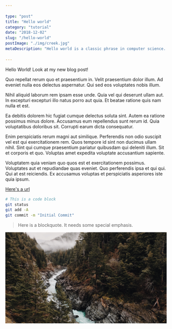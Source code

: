 ```yaml
---

type: "post"
title: "Hello world"
category: "tutorial"
date: "2018-12-02"
slug: "/hello-world"
postImage: "./img/creek.jpg"
metaDescription: "Hello world is a classic phrase in computer science. Here, instead of investigating the origins, I simply use it as filler text for this article."

---
```


Hello World! Look at my new blog post! 

Quo repellat rerum quo et praesentium in. Velit praesentium dolor illum. Ad eveniet nulla eos delectus aspernatur. Qui sed eos voluptates nobis illum.

Nihil aliquid laborum rem ipsam esse unde. Quia vel qui deserunt ullam aut. In excepturi excepturi illo natus porro aut quia. Et beatae ratione quis nam nulla et est.

Ea debitis dolorem hic fugiat cumque delectus soluta sint. Autem ea ratione possimus minus dolore. Accusamus eum repellendus sunt rerum id. Quia voluptatibus doloribus sit. Corrupti earum dicta consequatur.

Enim perspiciatis rerum magni aut similique. Perferendis non odio suscipit vel est qui exercitationem rem. Quos tempore id sint non ducimus ullam nihil. Sint qui cumque praesentium pariatur quibusdam qui deleniti illum. Sit et corporis et quo. Voluptas amet expedita voluptate accusantium sapiente.

Voluptatem quia veniam quo quos est et exercitationem possimus. Voluptates aut et repudiandae quas eveniet. Quo perferendis ipsa et qui qui. Qui at est reiciendis. Ex accusamus voluptas et perspiciatis asperiores iste quia ipsum.

[Here's a url](https://example.com)

```bash
# This is a code block
git status
git add -A
git commit -m "Initial Commit"
```

> Here is a blockquote. It needs some special emphasis.

![](./img/creek.jpg)
